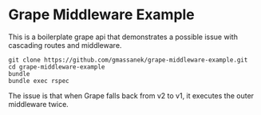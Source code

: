 # Grape Middleware Example

This is a boilerplate grape api that demonstrates a possible issue with cascading routes and middleware.

```
git clone https://github.com/gmassanek/grape-middleware-example.git
cd grape-middleware-example
bundle
bundle exec rspec
```

The issue is that when Grape falls back from v2 to v1, it executes the outer middleware twice.
